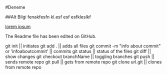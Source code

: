 #Deneme

##Alt Bilgi
fenakfesfn kl.esf
esf
esfkleslkf

[lorem ipsum](http://google.com)

The Readme file has been edited on GitHub.

git init || initiates 
git add . || adds all files
git commit -m "info about commit" or 'infoaboutcommit' || commits
git status || status of the files 
git diff || show changes 
git checkout branchName || toggling branches
git push  || sends remote repo
git pull || gets from remote repo 
git clone url.git || clones from remote repo